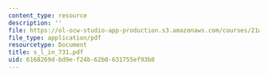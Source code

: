 ```yaml
---
content_type: resource
description: ''
file: https://ol-ocw-studio-app-production.s3.amazonaws.com/courses/21w-731-1-writing-and-experience-exploring-self-in-society-spring-2004/6168269dbd9ef24b62b0631755ef93b8_s_l_in_731.pdf
file_type: application/pdf
resourcetype: Document
title: s_l_in_731.pdf
uid: 6168269d-bd9e-f24b-62b0-631755ef93b8
---
```

